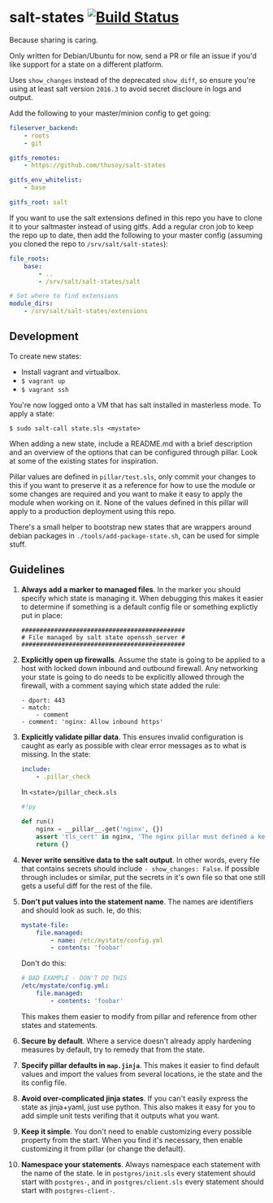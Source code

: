 # salt-states [![Build Status](https://travis-ci.org/megacool/salt-states.svg?branch=master)](https://travis-ci.org/megacool/salt-states)

Because sharing is caring.

Only written for Debian/Ubuntu for now, send a PR or file an issue if you'd
like support for a state on a different platform.

Uses `show_changes` instead of the deprecated `show_diff`, so ensure you're using at least salt version `2016.3` to avoid secret discloure in logs and output.

Add the following to your master/minion config to get going:

```yaml
fileserver_backend:
    - roots
    - git

gitfs_remotes:
    - https://github.com/thusoy/salt-states

gitfs_env_whitelist:
    - base

gitfs_root: salt
```

If you want to use the salt extensions defined in this repo you have to clone
it to your saltmaster instead of using gitfs. Add a regular cron job to keep the
repo up to date, then add the following to your master config (assuming you
cloned the repo to `/srv/salt/salt-states`):

```yaml
file_roots:
    base:
        - ..
        - /srv/salt/salt-states/salt

# Set where to find extensions
module_dirs:
    - /srv/salt/salt-states/extensions
```


## Development

To create new states:

* Install vagrant and virtualbox.
* `$ vagrant up`
* `$ vagrant ssh`

You're now logged onto a VM that has salt installed in masterless mode. To
apply a state:

`$ sudo salt-call state.sls <mystate>`

When adding a new state, include a README.md with a brief description and an
overview of the options that can be configured through pillar. Look at some of
the existing states for inspiration.

Pillar values are defined in `pillar/test.sls`, only commit your changes to this
if you want to preserve it as a reference for how to use the module or some
changes are required and you want to make it easy to apply the module when
working on it. None of the values defined in this pillar will apply to a
production deployment using this repo.

There's a small helper to bootstrap new states that are wrappers around debian
packages in `./tools/add-package-state.sh`, can be used for simple stuff.


## Guidelines

1) **Always add a marker to managed files**. In the marker you should specify
   which state is managing it. When debugging this makes it easier to determine
   if something is a default config file or something explictly put in place:
   ```
   #############################################
   # File managed by salt state openssh_server #
   #############################################
   ```

2) **Explicitly open up firewalls**. Assume the state is going to be applied to
   a host with locked down inbound and outbound firewall. Any networking your
   state is going to do needs to be explicitly allowed through the firewall,
   with a comment saying which state added the rule:
    ```
    - dport: 443
    - match:
        - comment
    - comment: 'nginx: Allow inbound https'
    ```

3) **Explicitly validate pillar data**. This ensures invalid configuration is
   caught as early as possible with clear error messages as to what is missing.
   In the state:
   ```yaml
   include:
       - .pillar_check
   ```
   In `<state>/pillar_check.sls`
   ```py
   #!py

   def run()
       nginx = __pillar__.get('nginx', {})
       assert 'tls_cert' in nginx, 'The nginx pillar must defined a key nginx:tls_cert'
       return {}
   ```

4) **Never write sensitive data to the salt output**. In other words, every file
   that contains secrets should include `- show_changes: False`. If possible
   through includes or similar, put the secrets in it's own file so that one
   still gets a useful diff for the rest of the file.

5) **Don't put values into the statement name**. The names are identifiers and
   should look as such. Ie, do this:
   ```yaml
   mystate-file:
       file.managed:
           - name: /etc/mystate/config.yml
           - contents: 'foobar'
   ```
   Don't do this:
   ```yaml
   # BAD EXAMPLE - DON'T DO THIS
   /etc/mystate/config.yml:
       file.managed:
           - contents: 'foobar'
   ```
   This makes them easier to modify from pillar and reference from other states
   and statements.

6) **Secure by default**. Where a service doesn't already apply hardening
   measures by default, try to remedy that from the state.

7) **Specify pillar defaults in `map.jinja`**. This makes it easier to find
   default values and import the values from several locations, ie the state
   and the its config file.

8) **Avoid over-complicated jinja states**. If you can't easily express the
   state as jinja+yaml, just use python. This also makes it easy for you to add
   simple unit tests verifing that it outputs what you want.

9) **Keep it simple**. You don't need to enable customizing every possible
   property from the start. When you find it's necessary, then enable
   customizing it from pillar (or change the default).

10) **Namespace your statements**. Always namespace each statement with the name
   of the state. Ie in `postgres/init.sls` every statement should start with
   `postgres-`, and in `postgres/client.sls` every statement should start with
   `postgres-client-`.
